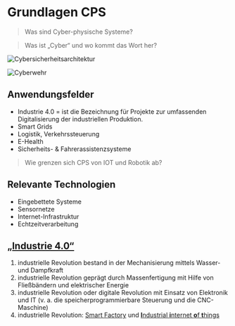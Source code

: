 # Grundlagen CPS

> Was sind Cyber-physische Systeme?

> Was ist „Cyber“ und wo kommt das Wort her?

![Cybersicherheitsarchitektur](https://cdn.netzpolitik.org/wp-upload/2020/06/SNV-Cybersicherheitsarchitektur-1536x864.jpg)

![Cyberwehr](https://www.korrupt.biz/wp-content/uploads/camp19-cyberwehr.jpg)

## Anwendungsfelder

* Industrie 4.0 = ist die Bezeichnung für Projekte zur umfassenden Digitalisierung der industriellen Produktion.
* Smart Grids
* Logistik, Verkehrssteuerung
* E-Health
* Sicherheits- & Fahrerassistenzsysteme

> Wie grenzen sich CPS von IOT und Robotik ab?

## Relevante Technologien

* Eingebettete Systeme
* Sensornetze
* Internet-Infrastruktur
* Echtzeitverarbeitung

## [„Industrie 4.0“](https://de.wikipedia.org/wiki/Industrie_4.0)
1. industrielle Revolution bestand in der Mechanisierung mittels Wasser- und Dampfkraft
2. industrielle Revolution geprägt durch Massenfertigung mit Hilfe von Fließbändern und elektrischer Energie
3. industrielle Revolution oder digitale Revolution mit Einsatz von Elektronik und IT (v. a. die speicherprogrammierbare Steuerung und die CNC-Maschine)
4. industrielle Revolution: [Smart Factory](https://de.wikipedia.org/wiki/Smart_Factory) und [**I**ndustrial **i**nternet **o**f **t**hings](https://en.wikipedia.org/wiki/Industrial_internet_of_things)



